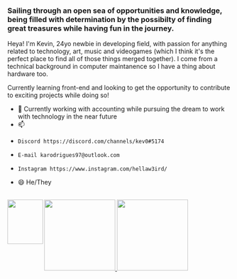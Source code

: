

### Sailing through an open sea of opportunities and knowledge, being filled with determination by the possibilty of finding great treasures while having fun in the journey. 

Heya! I'm Kevin, 24yo newbie in developing field, with passion for anything related to technology, art, music and videogames (which I think it's the perfect place to find all of those things merged together). I come from a technical background in computer maintanence so I have a thing about hardware too. 

Currently learning front-end and looking to get the opportunity to contribute to exciting projects while doing so! 

- 🔭 Currently working with accounting while pursuing the dream to work with technology in the near future
- 📫  
-     Discord https://discord.com/channels/kev0#5174 
-     E-mail karodrigues97@outlook.com  
-     Instagram https://www.instagram.com/hellaw3ird/ 

- 😄 He/They

<div>
<a href="http://beacons.ai/13kev">
  <div style="display: inline_block"><br> 
 <img align="left" height="100" width="80" <img src="http://vignette3.wikia.nocookie.net/minecraft/images/2/20/Beacon_Block.png/revision/latest?cb=20121118181508" />
  <img height="160em" src="https://github-readme-stats.vercel.app/api?username=13kev&show_icons=true&theme=aura&include_all_commits=true&count_private=true"/>
  <img height="160em" src="https://github-readme-stats.vercel.app/api/top-langs/?username=13kev&layout=compact&langs_count=7&theme=aura"/>
</div>
  
 ##
  
  
 
      
   
